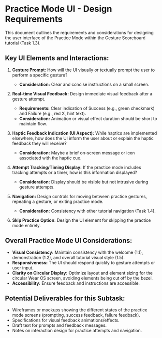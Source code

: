 # Practice Mode UI - Design Requirements

This document outlines the requirements and considerations for designing the user interface of the Practice Mode within the Gesture Scoreboard tutorial (Task 1.3).

## Key UI Elements and Interactions:

1.  **Gesture Prompt:** How will the UI visually or textually prompt the user to perform a specific gesture?
    *   **Consideration:** Clear and concise instructions on a small screen.

2.  **Real-time Visual Feedback:** Design immediate visual feedback after a gesture attempt.
    *   **Requirements:** Clear indication of Success (e.g., green checkmark) and Failure (e.g., red X, hint text).
    *   **Consideration:** Animation or visual effect duration should be short to maintain flow.

3.  **Haptic Feedback Indication (UI Aspect):** While haptics are implemented elsewhere, how does the UI inform the user about or explain the haptic feedback they will receive?
    *   **Consideration:** Maybe a brief on-screen message or icon associated with the haptic cue.

4.  **Attempt Tracking/Timing Display:** If the practice mode includes tracking attempts or a timer, how is this information displayed?
    *   **Consideration:** Display should be visible but not intrusive during gesture attempts.

5.  **Navigation:** Design controls for moving between practice gestures, repeating a gesture, or exiting practice mode.
    *   **Consideration:** Consistency with other tutorial navigation (Task 1.4).

6.  **Skip Practice Option:** Design the UI element for skipping the practice mode entirely.

## Overall Practice Mode UI Considerations:

*   **Visual Consistency:** Maintain consistency with the welcome (1.1), demonstration (1.2), and overall tutorial visual style (1.5).
*   **Responsiveness:** The UI should respond quickly to gesture attempts or user input.
*   **Clarity on Circular Display:** Optimize layout and element sizing for the circular Wear OS screen, avoiding elements being cut off by the bezel.
*   **Accessibility:** Ensure feedback and instructions are accessible.

## Potential Deliverables for this Subtask:

*   Wireframes or mockups showing the different states of the practice mode screens (prompting, success feedback, failure feedback).
*   Specifications for visual feedback animations/effects.
*   Draft text for prompts and feedback messages.
*   Notes on interaction design for practice attempts and navigation. 